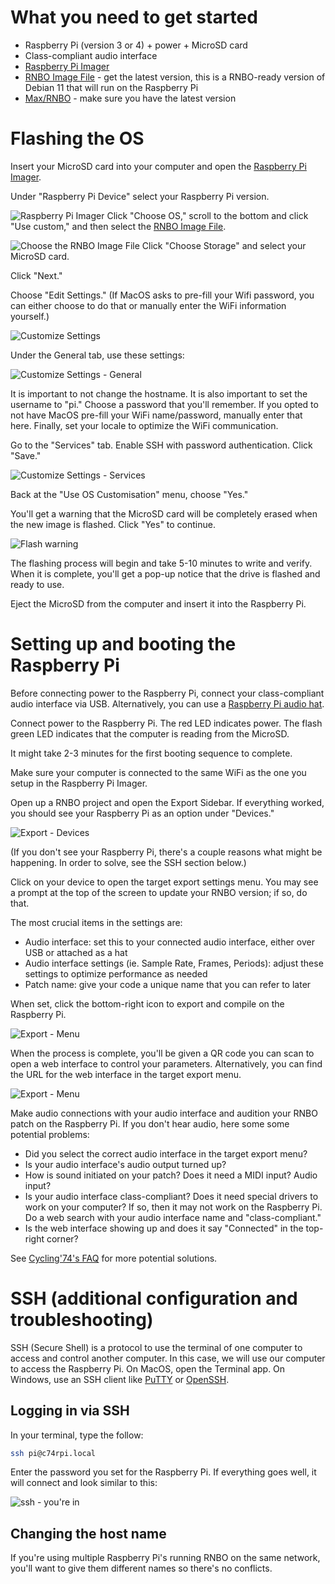 # What you need to get started
- Raspberry Pi (version 3 or 4) + power + MicroSD card
- Class-compliant audio interface 
- [Raspberry Pi Imager](https://github.com/raspberrypi/rpi-imager/releases)
- [RNBO Image File](https://rnbo.cycling74.com/resources) - get the latest version, this is a RNBO-ready version of Debian 11 that will run on the Raspberry Pi
- [Max/RNBO](https://rnbo.cycling74.com/) - make sure you have the latest version

# Flashing the OS
Insert your MicroSD card into your computer and open the [Raspberry Pi Imager](https://github.com/raspberrypi/rpi-imager/releases).

Under "Raspberry Pi Device" select your Raspberry Pi version.

![Raspberry Pi Imager](./img/pi-imager.png)
Click "Choose OS," scroll to the bottom and click "Use custom," and then select the [RNBO Image File](https://rnbo.cycling74.com/resources).

![Choose the RNBO Image File](./img/os-choose.png)
Click "Choose Storage" and select your MicroSD card.

Click "Next."

Choose "Edit Settings." (If MacOS asks to pre-fill your Wifi password, you can either choose to do that or manually enter the WiFi information yourself.)

![Customize Settings](./img/custom-settings.png)

Under the General tab, use these settings:

![Customize Settings - General](./img/custom-settings-general.png)

It is important to not change the hostname. It is also important to set the username to "pi." Choose a password that you'll remember. If you opted to not have MacOS pre-fill your WiFi name/password, manually enter that here. Finally, set your locale to optimize the WiFi communication.

Go to the "Services" tab. Enable SSH with password authentication. Click "Save."

![Customize Settings - Services](./img/custom-settings-services.png)

Back at the "Use OS Customisation" menu, choose "Yes."

You'll get a warning that the MicroSD card will be completely erased when the new image is flashed. Click "Yes" to continue.

![Flash warning](./img/flash-warning.png)

The flashing process will begin and take 5-10 minutes to write and verify. When it is complete, you'll get a pop-up notice that the drive is flashed and ready to use.

Eject the MicroSD from the computer and insert it into the Raspberry Pi.

# Setting up and booting the Raspberry Pi
Before connecting power to the Raspberry Pi, connect your class-compliant audio interface via USB. Alternatively, you can use a [Raspberry Pi audio hat](https://www.google.com/search?q=raspberry+pi+audio+hat).

Connect power to the Raspberry Pi. The red LED indicates power. The flash green LED indicates that the computer is reading from the MicroSD.

It might take 2-3 minutes for the first booting sequence to complete.

Make sure your computer is connected to the same WiFi as the one you setup in the Raspberry Pi Imager.

Open up a RNBO project and open the Export Sidebar. If everything worked, you should see your Raspberry Pi as an option under "Devices."

![Export - Devices](./img/export-devices.png)

(If you don't see your Raspberry Pi, there's a couple reasons what might be happening. In order to solve, see the SSH section below.)

Click on your device to open the target export settings menu. You may see a prompt at the top of the screen to update your RNBO version; if so, do that.

The most crucial items in the settings are:
- Audio interface: set this to your connected audio interface, either over USB or attached as a hat
- Audio interface settings (ie. Sample Rate, Frames, Periods): adjust these settings to optimize performance as needed
- Patch name: give your code a unique name that you can refer to later

When set, click the bottom-right icon to export and compile on the Raspberry Pi.

![Export - Menu](./img/export-menu.png)

When the process is complete, you'll be given a QR code you can scan to open a web interface to control your parameters. Alternatively, you can find the URL for the web interface in the target export menu.

![Export - Menu](./img/export-QR.png)

Make audio connections with your audio interface and audition your RNBO patch on the Raspberry Pi. If you don't hear audio, here some some potential problems:
- Did you select the correct audio interface in the target export menu?
- Is your audio interface's audio output turned up?
- How is sound initiated on your patch? Does it need a MIDI input? Audio input?
- Is your audio interface class-compliant? Does it need special drivers to work on your computer? If so, then it may not work on the Raspberry Pi. Do a web search with your audio interface name and "class-compliant."
- Is the web interface showing up and does it say "Connected" in the top-right corner?

See [Cycling'74's FAQ](https://rnbo.cycling74.com/learn/working-with-the-raspberry-pi-target) for more potential solutions.

# SSH (additional configuration and troubleshooting)
SSH (Secure Shell) is a protocol to use the terminal of one computer to access and control another computer. In this case, we will use our computer to access the Raspberry Pi. On MacOS, open the Terminal app. On Windows, use an SSH client like [PuTTY](https://www.putty.org/) or [OpenSSH](https://learn.microsoft.com/en-us/windows-server/administration/openssh/openssh_overview).

## Logging in via SSH
In your terminal, type the follow:

```sh
ssh pi@c74rpi.local
```
Enter the password you set for the Raspberry Pi. If everything goes well, it will connect and look similar to this:

![ssh - you're in](./img/ssh-youre-in.png)

## Changing the host name
If you're using multiple Raspberry Pi's running RNBO on the same network, you'll want to give them different names so there's no conflicts.

